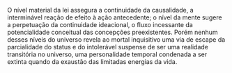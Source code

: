 ﻿O nível material da lei assegura a continuidade da causalidade, a interminável reação de efeito à ação antecedente; o nível da mente sugere a perpetuação da continuidade ideacional, o fluxo incessante da potencialidade conceitual das concepções preexistentes. Porém nenhum desses níveis do universo revela ao mortal inquisitivo uma via de escape da parcialidade do status e do intolerável suspense de ser uma realidade transitória no universo, uma personalidade temporal condenada a ser extinta quando da exaustão das limitadas energias da vida.